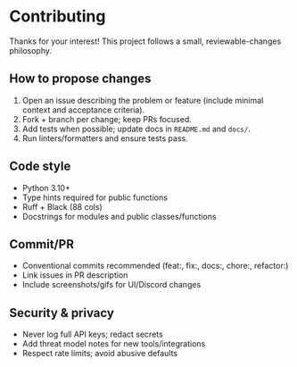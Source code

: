 # Contributing

Thanks for your interest! This project follows a small, reviewable-changes philosophy.

## How to propose changes

1. Open an issue describing the problem or feature (include minimal context and acceptance criteria).
2. Fork + branch per change; keep PRs focused.
3. Add tests when possible; update docs in `README.md` and `docs/`.
4. Run linters/formatters and ensure tests pass.

## Code style

- Python 3.10+
- Type hints required for public functions
- Ruff + Black (88 cols)
- Docstrings for modules and public classes/functions

## Commit/PR

- Conventional commits recommended (feat:, fix:, docs:, chore:, refactor:)
- Link issues in PR description
- Include screenshots/gifs for UI/Discord changes

## Security & privacy

- Never log full API keys; redact secrets
- Add threat model notes for new tools/integrations
- Respect rate limits; avoid abusive defaults
